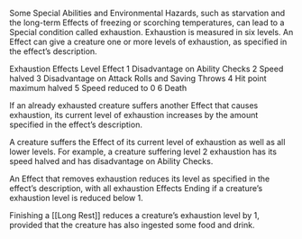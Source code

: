 Some Special Abilities and Environmental Hazards, such as starvation and the long-­term Effects of freezing or scorching temperatures, can lead to a Special condition called exhaustion. Exhaustion is measured in six levels. An Effect can give a creature one or more levels of exhaustion, as specified in the effect’s description.

Exhaustion Effects
Level	Effect
1	Disadvantage on Ability Checks
2	Speed halved
3	Disadvantage on Attack Rolls and Saving Throws
4	Hit point maximum halved
5	Speed reduced to 0
6	Death

If an already exhausted creature suffers another Effect that causes exhaustion, its current level of exhaustion increases by the amount specified in the effect’s description.

A creature suffers the Effect of its current level of exhaustion as well as all lower levels. For example, a creature suffering level 2 exhaustion has its speed halved and has disadvantage on Ability Checks.

An Effect that removes exhaustion reduces its level as specified in the effect’s description, with all exhaustion Effects Ending if a creature’s exhaustion level is reduced below 1.

Finishing a [[Long Rest]] reduces a creature’s exhaustion level by 1, provided that the creature has also ingested some food and drink.